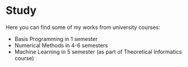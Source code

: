 # Study
Here you can find some of my works from university courses: 
- Basis Programming in 1 semester
- Numerical Methods in 4-6 semesters
- Machine Learning in 5 semester (as part of Theoretical Informatics course)
